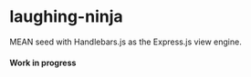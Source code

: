 laughing-ninja
==============

MEAN seed with Handlebars.js as the Express.js view engine.

#### Work in progress

